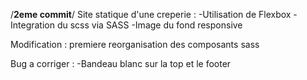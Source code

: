 /******2eme commit******/
Site statique d'une creperie :
 	-Utilisation de Flexbox
	-Integration du scss via SASS
 	-Image du fond responsive

Modification : premiere reorganisation des composants sass

Bug a corriger :
	-Bandeau  blanc sur la top et le footer
